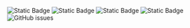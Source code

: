 ![Static Badge](https://img.shields.io/badge/blacklists-60-000000) ![Static Badge](https://img.shields.io/badge/blacklisted-2735413-cc0000) ![Static Badge](https://img.shields.io/badge/whitelisted-2242-00CC00) ![Static Badge](https://img.shields.io/badge/streaming_blacklist-28106-000000) ![GitHub issues](https://img.shields.io/github/issues/fabriziosalmi/blacklists)
